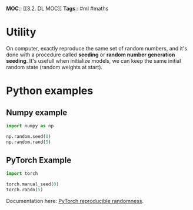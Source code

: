 **MOC**:: [[3.2. DL MOC]]
**Tags**:: #ml #maths 

# Utility
On computer, exactly reproduce the same set of random numbers, and it's done with a procedure called **seeding** or **random number generation seeding**. It's usefull when initialize models, we can keep the same initial random state (random weights at start).

# Python examples
## Numpy example
```python
import numpy as np

np.random.seed(0)
np.random.rand(5)
```
## PyTorch Example
```python
import torch

torch.manual_seed(0)
torch.randn(5)
```
Documentation here: [PyTorch reproducible randomness](https://pytorch.org/docs/stable/notes/randomness.html).